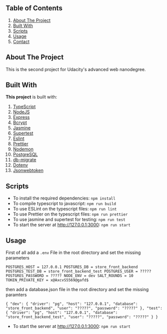 ## Table of Contents
 1. [About The Project](#about)
 2. [Built With](#built-with)
 3. [Scripts](#scripts)
 4. [Usage](#usage)
 5. [Contact](#contact)

## About The Project<a id='about'></a>

This is the second project for Udacity's advanced web nanodegree.

## Built With<a id='built-with'></a>

**This project** is built with:
  1. <a href="https://www.typescriptlang.org/">TypeScript</a>
  2. <a href="https://nodejs.org/en/">NodeJS</a>
  3. <a href="">Express</a>
  4. <a href="https://www.npmjs.com/package/bcrypt">Bcrypt</a>
  5. <a href="">Jasmine</a>
  6. <a href="">Supertest</a>
  7. <a href="">Eslint</a>
  8. <a href="">Prettier</a>
  9. <a href="">Nodemon</a>
  10. <a href="">PostgreSQL</a>
  11. <a href="">db-migrate</a>
  12. <a href="">Dotenv</a>
  13. <a href="">Jsonwebtoken</a>

  
  ## Scripts<a id='scripts'></a>
  - To install the required dependencies: `npm install`
  - To compile typescript to javascript: `npm run build`
  - To use ESLint on the typescript files: `npm run lint`
  - To use Prettier on the typescript files: `npm run prettier`  
  - To use jasmine and supertest for testing: `npm run test`
  - To start the server at http://127.0.0.1:3000: `npm run start`
  
## Usage <a id='usage'></a>
First of all add a `.env` File in the root directory and set the missing parameters

`POSTGRES_HOST = 127.0.0.1
POSTGRES_DB = store_front_backend
POSTGRES_TEST_DB = store_front_backend_test
POSTGRES_USER = ?????
POSTGRES_PASSWORD = ?????
NODE_ENV = dev
SALT_ROUNDS = 10
TOKEN_PRIVATE_KEY = x@AxcvS5569@gafd$`

then add a database.json file in the root directory and set the missing paramters

`{
    "dev": {
      "driver": "pg",
      "host": "127.0.0.1",
      "database": "store_front_backend",
      "user": "?????",
      "password": "?????"
    },
    "test": {
        "driver": "pg",
        "host": "127.0.0.1",
        "database": "store_front_backend_test",
        "user": "?????",
        "password": "?????"
      }
  }`

- To start the server at http://127.0.0.1:3000: `npm run start`
